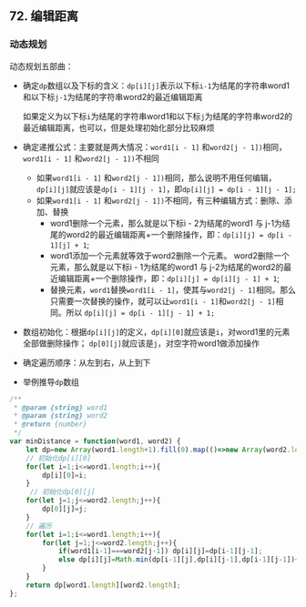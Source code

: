 ## 72. 编辑距离

### 动态规划

动态规划五部曲：

* 确定`dp`数组以及下标的含义：`dp[i][j]`表示以下标`i-1`为结尾的字符串word1和以下标`j-1`为结尾的字符串word2的最近编辑距离

  如果定义为以下标`i`为结尾的字符串word1和以下标`j`为结尾的字符串word2的最近编辑距离，也可以，但是处理初始化部分比较麻烦

* 确定递推公式：主要就是两大情况：`word1[i - 1]` 和`word2[j - 1])`相同，`word1[i - 1]` 和`word2[j - 1])`不相同

  * 如果`word1[i - 1]` 和`word2[j - 1])`相同，那么说明不用任何编辑，`dp[i][j]`就应该是`dp[i - 1][j - 1]`，即`dp[i][j] = dp[i - 1][j - 1];`
  * 如果`word1[i - 1]` 和`word2[j - 1])`不相同，有三种编辑方式：删除、添加、替换
    * word1删除一个元素，那么就是以下标i - 2为结尾的word1 与 j-1为结尾的word2的最近编辑距离+一个删除操作，即：`dp[i][j] = dp[i - 1][j] + 1`;
    * word1添加一个元素就等效于word2删除一个元素。
      word2删除一个元素，那么就是以下标i - 1为结尾的word1 与 j-2为结尾的word2的最近编辑距离+一个删除操作，即：`dp[i][j] = dp[i][j - 1] + 1`;
    * 替换元素，`word1`替换`word1[i - 1]`，使其与`word2[j - 1]`相同。那么只需要一次替换的操作，就可以让`word1[i - 1]`和`word2[j - 1]`相同。所以 `dp[i][j] = dp[i - 1][j - 1] + 1;`

* 数组初始化：根据`dp[i][j]`的定义，`dp[i][0]`就应该是`i`，对word1里的元素全部做删除操作； `dp[0][j]`就应该是`j`，对空字符word1做添加操作

* 确定遍历顺序：从左到右，从上到下

* 举例推导`dp`数组

```javascript
/**
 * @param {string} word1
 * @param {string} word2
 * @return {number}
 */
var minDistance = function(word1, word2) {
    let dp=new Array(word1.length+1).fill(0).map(()=>new Array(word2.length+1).fill(0));
    // 初始化dp[i][0]
    for(let i=1;i<=word1.length;i++){
        dp[i][0]=i;
    }
     // 初始化dp[0][j]
    for(let j=1;j<=word2.length;j++){
        dp[0][j]=j;
    }
    // 遍历
    for(let i=1;i<=word1.length;i++){
        for(let j=1;j<=word2.length;j++){
            if(word1[i-1]===word2[j-1]) dp[i][j]=dp[i-1][j-1];
            else dp[i][j]=Math.min(dp[i-1][j],dp[i][j-1],dp[i-1][j-1])+1;
        }
    }
    return dp[word1.length][word2.length];
};
```

